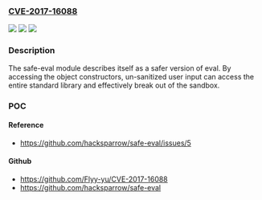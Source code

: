 ### [CVE-2017-16088](https://cve.mitre.org/cgi-bin/cvename.cgi?name=CVE-2017-16088)
![](https://img.shields.io/static/v1?label=Product&message=safe-eval%20node%20module&color=blue)
![](https://img.shields.io/static/v1?label=Version&message=n%2Fa&color=blue)
![](https://img.shields.io/static/v1?label=Vulnerability&message=Externally%20Controlled%20Reference%20to%20a%20Resource%20in%20Another%20Sphere%20(CWE-610)&color=brighgreen)

### Description

The safe-eval module describes itself as a safer version of eval. By accessing the object constructors, un-sanitized user input can access the entire standard library and effectively break out of the sandbox.

### POC

#### Reference
- https://github.com/hacksparrow/safe-eval/issues/5

#### Github
- https://github.com/Flyy-yu/CVE-2017-16088
- https://github.com/hacksparrow/safe-eval

